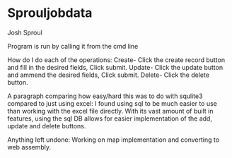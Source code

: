 # Sprouljobdata

Josh Sproul

Program is run by calling it from the cmd line

How do I do each of the operations:
  Create- Click the create record button and fill in the desired fields, Click submit.
  Update- Click the update button and ammend the desired fields, Click submit.
  Delete- Click the delete button.
  
A paragraph comparing how easy/hard this was to do with squlite3 compared to just using excel:
  I found using sql to be much easier to use than working with the excel file directly. With its vast amount of built in features, using the sql DB allows for easier implementation of the add, update and delete buttons. 
  
Anything left undone:
Working on map implementation and converting to web assembly.

